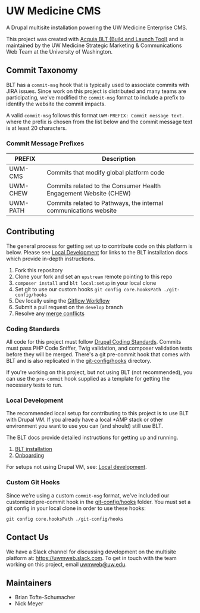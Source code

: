 # UW Medicine CMS

A Drupal multisite installation powering the UW Medicine Enterprise CMS. 

This project was created with [Acquia BLT (Build and Launch Tool)](http://blt.readthedocs.io/en/latest/) and is maintained by the UW Medicine Strategic Marketing & Communications Web Team at the University of Washington.

## Commit Taxonomy

BLT has a `commit-msg` hook that is typically used to associate commits with JIRA issues. Since work on this project is distributed and many teams are participating, we've modified the `commit-msg` format to include a prefix to identify the website the commit impacts.

A valid `commit-msg` follows this format `UWM-PREFIX: Commit message text.` where the prefix is chosen from the list below and the commit message text is at least 20 characters.

### Commit Message Prefixes

| PREFIX | Description |
| --- | --- |
| UWM-CMS | Commits that modify global platform code |
| UWM-CHEW | Commits related to the Consumer Health Engagement Website (CHEW) |
| UWM-PATH | Commits related to Pathways, the internal communications website |

## Contributing

The general process for getting set up to contribute code on this platform is below. Please see [Local Development](#local-development) for links to the BLT installation docs which provide in-depth instructions.

1. Fork this repository
1. Clone your fork and set an `upstream` remote pointing to this repo
1. `composer install` and `blt local:setup` in your local clone
1. Set git to use our custom hooks `git config core.hooksPath ./git-config/hooks`
1. Dev locally using the [Gitflow Workflow](https://blt.readthedocs.io/en/8.x/readme/dev-workflow/#gitflow-workflow)
1. Submit a pull request on the `develop` branch
1. Resolve any [merge conflicts](https://blt.readthedocs.io/en/8.x/readme/dev-workflow/#resolving-merge-conflicts)

### Coding Standards

All code for this project must follow [Drupal Coding Standards](https://www.drupal.org/docs/develop/standards/coding-standards). Commits must pass PHP Code Sniffer, Twig validation, and composer validation tests before they will be merged. There's a git pre-commit hook that comes with BLT and is also replicated in the [git-config/hooks](git-config/hooks) directory. 

If you're working on this project, but not using BLT (not recommended), you can use the `pre-commit` hook supplied as a template for getting the necessary tests to run.

### Local Development

The recommended local setup for contributing to this project is to use BLT with Drupal VM. If you already have a local *AMP stack or other environment you want to use you can (and should) still use BLT. 

The BLT docs provide detailed instructions for getting up and running.  

1. [BLT installation](https://blt.readthedocs.io/en/8.x/INSTALL/)
1. [Onboarding](https://blt.readthedocs.io/en/8.x/readme/onboarding/)

For setups not using Drupal VM, see: [Local development](https://blt.readthedocs.io/en/8.x/readme/local-development/).

### Custom Git Hooks

Since we're using a custom `commit-msg` format, we've included our customized pre-commit hook in the [git-config/hooks](git-config/hooks) folder. You must set a git config in your local clone in order to use these hooks:

`git config core.hooksPath ./git-config/hooks`

## Contact Us

We have a Slack channel for discussing development on the multisite platform at: https://uwmweb.slack.com. To get in touch with the team working on this project, email uwmweb@uw.edu.

## Maintainers

* Brian Tofte-Schumacher
* Nick Meyer